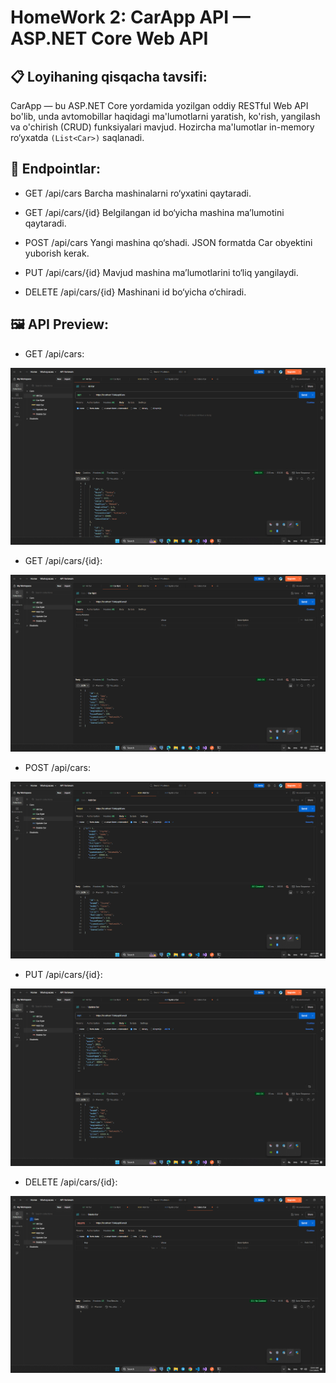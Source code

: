 # HomeWork 2: CarApp API — ASP.NET Core Web API

## 📋 Loyihaning qisqacha tavsifi:

CarApp — bu ASP.NET Core yordamida yozilgan oddiy RESTful Web API bo'lib, unda avtomobillar haqidagi ma'lumotlarni yaratish, ko'rish, yangilash va o'chirish (CRUD) funksiyalari mavjud. Hozircha ma'lumotlar in-memory ro‘yxatda `(List<Car>)` saqlanadi.

## 📂 Endpointlar:

- GET /api/cars
  Barcha mashinalarni ro‘yxatini qaytaradi.

- GET /api/cars/{id}
  Belgilangan id bo‘yicha mashina ma’lumotini qaytaradi.

- POST /api/cars
  Yangi mashina qo‘shadi. JSON formatda Car obyektini yuborish kerak.

- PUT /api/cars/{id}
  Mavjud mashina ma’lumotlarini to‘liq yangilaydi.

- DELETE /api/cars/{id}
  Mashinani id bo‘yicha o‘chiradi.

## 🖼️ API Preview:

- GET /api/cars:

![Images](./Pictures/Screenshot_1.png)

- GET /api/cars/{id}:

![Images](./Pictures/Screenshot_2.png)

- POST /api/cars:

![Images](./Pictures/Screenshot_3.png)

- PUT /api/cars/{id}:

![Images](./Pictures/Screenshot_4.png)

- DELETE /api/cars/{id}:

![Images](./Pictures/Screenshot_5.png)
